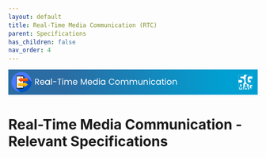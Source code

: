 ```yaml
---
layout: default
title: Real-Time Media Communication (RTC)
parent: Specifications
has_children: false
nav_order: 4
---
```


<img src="../assets/images/Banner_RTC.png" /> 

# Real-Time Media Communication - Relevant Specifications
